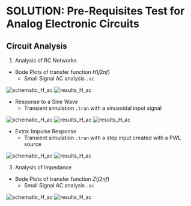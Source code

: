 # SOLUTION: Pre-Requisites Test for Analog Electronic Circuits

## Circuit Analysis
1. Analysis of RC Networks

* Bode Plots of transfer function $H(j 2\pi f)$
    - Small Signal AC analysis `.ac`

![schematic_H_ac](img/schematic_H_ac.png)
![results_H_ac](img/results_H_ac.png)

* Response to a Sine Wave
    - Transient simulation `.tran` with a sinusoidal input signal

![schematic_H_ac](img/schematic_H_sine.png)
![results_H_ac](img/results_H_sine_transient.png)
![results_H_ac](img/results_H_sine_steady_state.png)

* Extra: Impulse Response 
    - Transient simulation `.tran` with a step input created with a PWL source
    
![schematic_H_ac](img/schematic_H_impulse.png)
![results_H_ac](img/results_H_impulse.png)

3. Analysis of Impedance

* Bode Plots of transfer function $Z(j 2\pi f)$
    - Small Signal AC analysis `.ac`
    
![schematic_H_ac](img/schematic_Z.png)
![results_H_ac](img/results_Z.png)